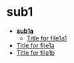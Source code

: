 <!-- generated by markdown-notes-tree -->

# sub1

<!-- optional markdown-notes-tree directory description s

<!-- optional markdown-notes-tree directory description ends here -->

- [**sub1a**](sub1a)
    - [Title for file1a1](sub1a/file1a1.md)
- [Title for file1a](file1a.md)
- [Title for file1b](file1b.md)
